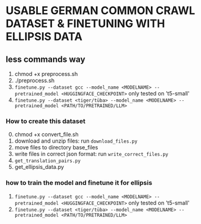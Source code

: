 # USABLE GERMAN COMMON CRAWL DATASET & FINETUNING WITH ELLIPSIS DATA

## less commands way
1. chmod +x preprocess.sh
2. ./preprocess.sh
3. `finetune.py --dataset gcc --model_name <MODELNAME> --pretrained_model <HUGGINGFACE_CHECKPOINT>` only tested on 't5-small'
4. `finetune.py --dataset <tiger/tüba> --model_name <MODELNAME> --pretrained_model <PATH/TO/PRETRAINED/LLM>` 

### How to create this dataset 
0. chmod +x convert_file.sh
1. download and unzip files: run `download_files.py`
2. move files to directory base_files
3. write files in correct json format: run `write_correct_files.py` 
4. `get_translation_pairs.py` 
5. get_ellipsis_data.py

### how to train the model and finetune it for ellipsis
1. `finetune.py --dataset gcc --model_name <MODELNAME> --pretrained_model <HUGGINGFACE_CHECKPOINT>` only tested on 't5-small'
2. `finetune.py --dataset <tiger/tüba> --model_name <MODELNAME> --pretrained_model <PATH/TO/PRETRAINED/LLM>` 